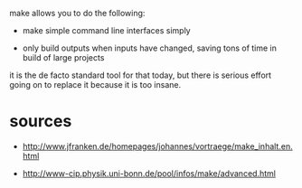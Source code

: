 make allows you to do the following:

- make simple command line interfaces simply

- only build outputs when inputs have changed, saving tons of time in build of large projects

it is the de facto standard tool for that today, but there is serious effort going on to replace it because it is too insane.

# sources

- http://www.jfranken.de/homepages/johannes/vortraege/make_inhalt.en.html

- http://www-cip.physik.uni-bonn.de/pool/infos/make/advanced.html
